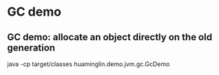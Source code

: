 # GC demo

## GC demo: allocate an object directly on the old generation

java -cp target/classes huaminglin.demo.jvm.gc.GcDemo